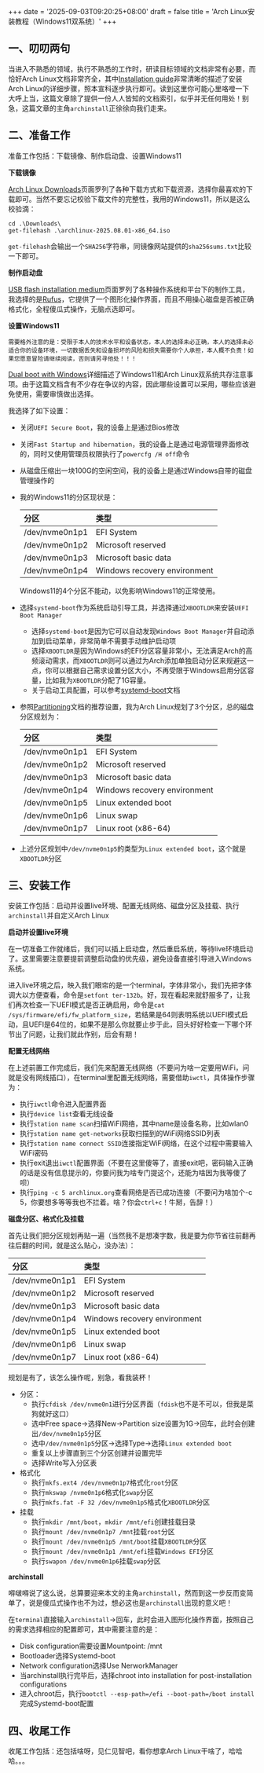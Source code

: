 +++
date = '2025-09-03T09:20:25+08:00'
draft = false
title = 'Arch Linux安装教程（Windows11双系统）'
+++

## 一、叨叨两句

当进入不熟悉的领域，执行不熟悉的工作时，研读目标领域的文档非常有必要，而恰好Arch Linux文档非常齐全，其中[Installation guide](https://wiki.archlinux.org/title/Installation_guide)非常清晰的描述了安装Arch Linux的详细步骤，照本宣科逐步执行即可。读到这里你可能心里咯噔一下大呼上当，这篇文章除了提供一份人人皆知的文档索引，似乎并无任何用处！别急，这篇文章的主角`archinstall`正徐徐向我们走来。

## 二、准备工作

准备工作包括：下载镜像、制作启动盘、设置Windows11

**下载镜像**

[Arch Linux Downloads](https://archlinux.org/download/)页面罗列了各种下载方式和下载资源，选择你最喜欢的下载即可。当然不要忘记校验下载文件的完整性，我用的Windows11，所以是这么校验滴：

```
cd .\Downloads\
get-filehash .\archlinux-2025.08.01-x86_64.iso
```

`get-filehash`会输出一个`SHA256`字符串，同镜像网站提供的`sha256sums.txt`比较一下即可。

**制作启动盘**

[USB flash installation medium](https://wiki.archlinux.org/title/USB_flash_installation_medium)页面罗列了各种操作系统和平台下的制作工具，我选择的是[Rufus](https://rufus.ie)，它提供了一个图形化操作界面，而且不用操心磁盘是否被正确格式化，全程傻瓜式操作，无脑点选即可。

**设置Windows11**

    需要格外注意的是：受限于本人的技术水平和设备状态，本人的选择未必正确，本人的选择未必适合你的设备环境，一切数据丢失和设备损坏的风险和损失需要你个人承担，本人概不负责！如果您愿意冒险请继续阅读，否则请另寻他处！！！

[Dual boot with Windows](https://wiki.archlinux.org/title/Dual_boot_with_Windows)详细描述了Windows11和Arch Linux双系统共存注意事项。由于这篇文档含有不少存在争议的内容，因此哪些设置可以采用，哪些应该避免使用，需要审慎做出选择。

我选择了如下设置：
- 关闭`UEFI Secure Boot`，我的设备上是通过Bios修改
- 关闭`Fast Startup and hibernation`，我的设备上是通过电源管理界面修改的，同时又使用管理员权限执行了`powercfg /H off`命令
- 从磁盘压缩出一块100G的空闲空间，我的设备上是通过Windows自带的磁盘管理操作的
- 我的Windows11的分区现状是：

    | 分区 | 类型 |
    | :------ | :------ |
    |/dev/nvme0n1p1 | EFI System|
    |/dev/nvme0n1p2 | Microsoft reserved|
    |/dev/nvme0n1p3 | Microsoft basic data|
    |/dev/nvme0n1p4 | Windows recovery environment|

    Windows11的4个分区不能动，以免影响Windows11的正常使用。

- 选择`systemd-boot`作为系统启动引导工具，并选择通过`XBOOTLDR`来安装`UEFI Boot Manager`
    - 选择`systemd-boot`是因为它可以自动发现`Windows Boot Manager`并自动添加到启动菜单，非常简单不需要手动维护启动项
    - 选择`XBOOTLDR`是因为Windows的EFI分区容量非常小，无法满足Arch的高频滚动需求，而`XBOOTLDR`则可以通过为Arch添加单独启动分区来规避这一点，你可以根据自己需求设置分区大小，不再受限于Windows启用分区容量，比如我为`XBOOTLDR`分配了1G容量。
    - 关于启动工具配置，可以参考[systemd-boot](https://wiki.archlinux.org/title/Systemd-boot)文档
- 参照[Partitioning](https://wiki.archlinux.org/title/Partitioning)文档的推荐设置，我为Arch Linux规划了3个分区，总的磁盘分区规划为：

    | 分区 | 类型 |
    | :------ | :------ |
    |/dev/nvme0n1p1 | EFI System|
    |/dev/nvme0n1p2 | Microsoft reserved|
    |/dev/nvme0n1p3 | Microsoft basic data|
    |/dev/nvme0n1p4 | Windows recovery environment|
    |/dev/nvme0n1p5 | Linux extended boot|
    |/dev/nvme0n1p6 | Linux swap|
    |/dev/nvme0n1p7 | Linux root (x86-64)|
- 上述分区规划中`/dev/nvme0n1p5`的类型为`Linux extended boot`，这个就是`XBOOTLDR`分区

## 三、安装工作

安装工作包括：启动并设置live环境、配置无线网络、磁盘分区及挂载、执行`archinstall`并自定义Arch Linux

**启动并设置live环境**

在一切准备工作就绪后，我们可以插上启动盘，然后重启系统，等待live环境启动了。这里需要注意要提前调整启动盘的优先级，避免设备直接引导进入Windows系统。

进入live环境之后，映入我们眼帘的是一个terminal，字体非常小，我们先把字体调大以方便查看，命令是`setfont ter-132b`。好，现在看起来就舒服多了，让我们再次检查一下UEFI模式是否正确启用，命令是`cat /sys/firmware/efi/fw_platform_size`，若结果是64则表明系统以UEFI模式启动，且UEFI是64位的，如果不是那么你就要止步于此，回头好好检查一下哪个环节出了问题，让我们就此作别，后会有期！

**配置无线网络**

在上述前置工作完成后，我们先来配置无线网络（不要问为啥一定要用WiFi，问就是没有网线插口），在terminal里配置无线网络，需要借助`iwctl`，具体操作步骤为：
- 执行`iwctl`命令进入配置界面
- 执行`device list`查看无线设备
- 执行`station name scan`扫描WiFi网络，其中name是设备名称，比如wlan0
- 执行`station name get-networks`获取扫描到的WiFi网络SSID列表
- 执行`station name connect SSID`连接指定WiFi网络，在这个过程中需要输入WiFi密码
- 执行exit退出`iwctl`配置界面（不要在这里傻等了，直接exit吧，密码输入正确的话是没有信息提示的，你要问我为啥专门提这个，还能为啥因为我等傻了呗）
- 执行`ping -c 5 archlinux.org`查看网络是否已成功连接（不要问为啥加个-c 5，你要想多等等我也不拦着。啥？你会`ctrl+c`！牛掰，告辞！）

**磁盘分区、格式化及挂载**

首先让我们把分区规划再贴一遍（当然我不是想凑字数，我是要为你节省往前翻再往后翻的时间，就是这么贴心，没办法）：

| 分区 | 类型 |
| :------ | :------ |
|/dev/nvme0n1p1 | EFI System|
|/dev/nvme0n1p2 | Microsoft reserved|
|/dev/nvme0n1p3 | Microsoft basic data|
|/dev/nvme0n1p4 | Windows recovery environment|
|/dev/nvme0n1p5 | Linux extended boot|
|/dev/nvme0n1p6 | Linux swap|
|/dev/nvme0n1p7 | Linux root (x86-64)|

规划是有了，该怎么操作呢，别急，看我装杯！

- 分区：
    - 执行`cfdisk /dev/nvme0n1`进行分区界面（`fdisk`也不是不可以，但我是菜狗就好这口）
    - 选中Free space->选择New->Partition size设置为1G->回车，此时会创建出`/dev/nvme0n1p5`分区
    - 选中`/dev/nvme0n1p5`分区->选择Type->选择`Linux extended boot`
    - 重复以上步骤直到三个分区创建并设置完毕
    - 选择Write写入分区表
- 格式化
    - 执行`mkfs.ext4 /dev/nvme0n1p7`格式化`root`分区
    - 执行`mkswap /nvme0n1p6`格式化`swap`分区
    - 执行`mkfs.fat -F 32 /dev/nvme0n1p5`格式化`XBOOTLDR`分区
- 挂载
    - 执行`mkdir /mnt/boot`，`mkdir /mnt/efi`创建挂载目录
    - 执行`mount /dev/nvme0n1p7 /mnt`挂载`root`分区
    - 执行`mount /dev/nvme0n1p5 /mnt/boot`挂载`XBOOTLDR`分区
    - 执行`mount /dev/nvme0n1p1 /mnt/efi`挂载`Windows EFI`分区
    - 执行`swapon /dev/nvme0n1p6`挂载`swap`分区

**archinstall**

嘚啵嘚说了这么说，总算要迎来本文的主角`archinstall`，然而到这一步反而变简单了，说是傻瓜式操作也不为过，想必这也是`archinstall`出现的意义吧！

在`terminal`直接输入`archinstall`->回车，此时会进入图形化操作界面，按照自己的需求选择相应的配置即可，其中需要注意的是：

- Disk configuration需要设置Mountpoint: /mnt
- Bootloader选择Systemd-boot
- Network configuration选择Use NerworkManager
- 当archinstall执行完毕后，选择chroot into installation for post-installation configurations
- 进入chroot后，执行`bootctl --esp-path=/efi --boot-path=/boot install`完成Systemd-boot配置

## 四、收尾工作

收尾工作包括：还包括啥呀，见仁见智吧，看你想拿Arch Linux干啥了，哈哈哈。。。
